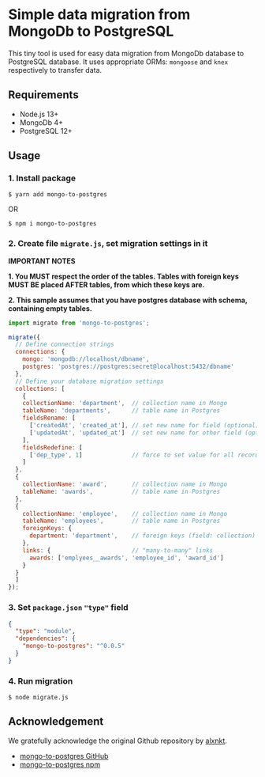 # Simple data migration from MongoDb to PostgreSQL

This tiny tool is used for easy data migration from MongoDb database
to PostgreSQL database. It uses appropriate ORMs: `mongoose` and 
`knex` respectively to transfer data.

## Requirements
* Node.js 13+
* MongoDb 4+
* PostgreSQL 12+

## Usage

### 1. Install package

`$ yarn add mongo-to-postgres`

OR

`$ npm i mongo-to-postgres`

### 2. Create file `migrate.js`, set migration settings in it

**IMPORTANT NOTES**

**1. You MUST respect the order of the tables. Tables with foreign keys MUST BE placed AFTER tables, from which these keys are.**

**2. This sample assumes that you have postgres database with schema, containing empty tables.**

```javascript
import migrate from 'mongo-to-postgres';

migrate({
  // Define connection strings
  connections: {
    mongo: 'mongodb://localhost/dbname',
    postgres: 'postgres://postgres:secret@localhost:5432/dbname'
  },
  // Define your database migration settings
  collections: [
    {
    collectionName: 'department',  // collection name in Mongo
    tableName: 'departments',      // table name in Postgres
    fieldsRename: [
      ['createdAt', 'created_at'], // set new name for field (optional)
      ['updatedAt', 'updated_at']  // set new name for other field (optional)
    ],
    fieldsRedefine: [
      ['dep_type', 1]              // force to set value for all records (optional)
    ]
  },
  {
    collectionName: 'award',       // collection name in Mongo
    tableName: 'awards',           // table name in Postgres
  },
  {
    collectionName: 'employee',    // collection name in Mongo
    tableName: 'employees',        // table name in Postgres
    foreignKeys: {
      department: 'department',    // foreign keys (field: collection) (optional)
    },
    links: {                       // "many-to-many" links
      awards: ['emplyees__awards', 'employee_id', 'award_id']
    }
  }
  ]
});
```

### 3. Set `package.json` `"type"` field

```json
{
  "type": "module",
  "dependencies": {
    "mongo-to-postgres": "^0.0.5"
  }
}
```

### 4. Run migration

`$ node migrate.js`

## Acknowledgement
We gratefully acknowledge the original Github repository by [alxnkt](https://github.com/alxnkt).
- [mongo-to-postgres GitHub](https://github.com/alxnkt/mongo-to-postgres)
- [mongo-to-postgres npm ](https://www.npmjs.com/package/mongo-to-postgres)
